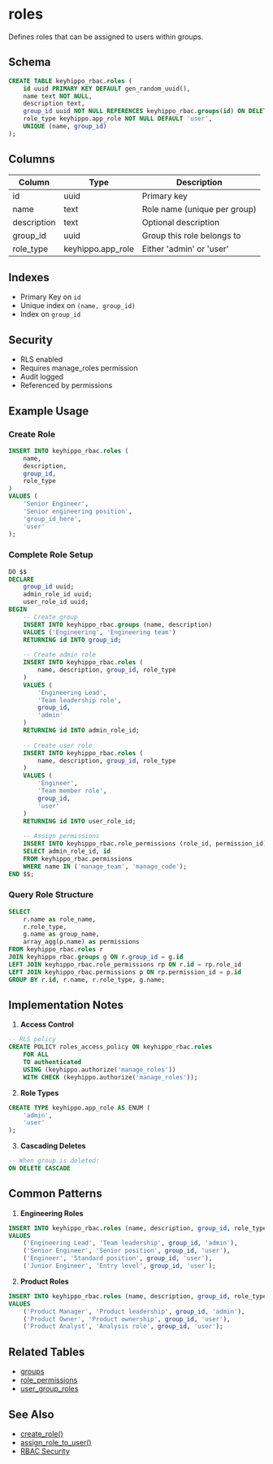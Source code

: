 # roles

Defines roles that can be assigned to users within groups.

## Schema

```sql
CREATE TABLE keyhippo_rbac.roles (
    id uuid PRIMARY KEY DEFAULT gen_random_uuid(),
    name text NOT NULL,
    description text,
    group_id uuid NOT NULL REFERENCES keyhippo_rbac.groups(id) ON DELETE CASCADE,
    role_type keyhippo.app_role NOT NULL DEFAULT 'user',
    UNIQUE (name, group_id)
);
```

## Columns

| Column | Type | Description |
|--------|------|-------------|
| id | uuid | Primary key |
| name | text | Role name (unique per group) |
| description | text | Optional description |
| group_id | uuid | Group this role belongs to |
| role_type | keyhippo.app_role | Either 'admin' or 'user' |

## Indexes

- Primary Key on `id`
- Unique index on `(name, group_id)`
- Index on `group_id`

## Security

- RLS enabled
- Requires manage_roles permission
- Audit logged
- Referenced by permissions

## Example Usage

### Create Role
```sql
INSERT INTO keyhippo_rbac.roles (
    name,
    description,
    group_id,
    role_type
)
VALUES (
    'Senior Engineer',
    'Senior engineering position',
    'group_id_here',
    'user'
);
```

### Complete Role Setup
```sql
DO $$
DECLARE
    group_id uuid;
    admin_role_id uuid;
    user_role_id uuid;
BEGIN
    -- Create group
    INSERT INTO keyhippo_rbac.groups (name, description)
    VALUES ('Engineering', 'Engineering team')
    RETURNING id INTO group_id;
    
    -- Create admin role
    INSERT INTO keyhippo_rbac.roles (
        name, description, group_id, role_type
    )
    VALUES (
        'Engineering Lead',
        'Team leadership role',
        group_id,
        'admin'
    )
    RETURNING id INTO admin_role_id;
    
    -- Create user role
    INSERT INTO keyhippo_rbac.roles (
        name, description, group_id, role_type
    )
    VALUES (
        'Engineer',
        'Team member role',
        group_id,
        'user'
    )
    RETURNING id INTO user_role_id;
    
    -- Assign permissions
    INSERT INTO keyhippo_rbac.role_permissions (role_id, permission_id)
    SELECT admin_role_id, id
    FROM keyhippo_rbac.permissions
    WHERE name IN ('manage_team', 'manage_code');
END $$;
```

### Query Role Structure
```sql
SELECT 
    r.name as role_name,
    r.role_type,
    g.name as group_name,
    array_agg(p.name) as permissions
FROM keyhippo_rbac.roles r
JOIN keyhippo_rbac.groups g ON r.group_id = g.id
LEFT JOIN keyhippo_rbac.role_permissions rp ON r.id = rp.role_id
LEFT JOIN keyhippo_rbac.permissions p ON rp.permission_id = p.id
GROUP BY r.id, r.name, r.role_type, g.name;
```

## Implementation Notes

1. **Access Control**
```sql
-- RLS policy
CREATE POLICY roles_access_policy ON keyhippo_rbac.roles
    FOR ALL
    TO authenticated
    USING (keyhippo.authorize('manage_roles'))
    WITH CHECK (keyhippo.authorize('manage_roles'));
```

2. **Role Types**
```sql
CREATE TYPE keyhippo.app_role AS ENUM (
    'admin',
    'user'
);
```

3. **Cascading Deletes**
```sql
-- When group is deleted:
ON DELETE CASCADE
```

## Common Patterns

1. **Engineering Roles**
```sql
INSERT INTO keyhippo_rbac.roles (name, description, group_id, role_type)
VALUES
    ('Engineering Lead', 'Team leadership', group_id, 'admin'),
    ('Senior Engineer', 'Senior position', group_id, 'user'),
    ('Engineer', 'Standard position', group_id, 'user'),
    ('Junior Engineer', 'Entry level', group_id, 'user');
```

2. **Product Roles**
```sql
INSERT INTO keyhippo_rbac.roles (name, description, group_id, role_type)
VALUES
    ('Product Manager', 'Product leadership', group_id, 'admin'),
    ('Product Owner', 'Product ownership', group_id, 'user'),
    ('Product Analyst', 'Analysis role', group_id, 'user');
```

## Related Tables

- [groups](groups.md)
- [role_permissions](role_permissions.md)
- [user_group_roles](user_group_roles.md)

## See Also

- [create_role()](../functions/create_role.md)
- [assign_role_to_user()](../functions/assign_role_to_user.md)
- [RBAC Security](../security/rls_policies.md)